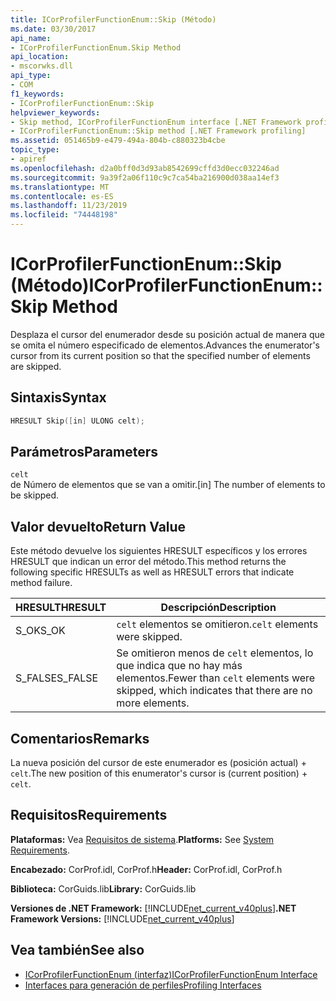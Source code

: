 ```yaml
---
title: ICorProfilerFunctionEnum::Skip (Método)
ms.date: 03/30/2017
api_name:
- ICorProfilerFunctionEnum.Skip Method
api_location:
- mscorwks.dll
api_type:
- COM
f1_keywords:
- ICorProfilerFunctionEnum::Skip
helpviewer_keywords:
- Skip method, ICorProfilerFunctionEnum interface [.NET Framework profiling]
- ICorProfilerFunctionEnum::Skip method [.NET Framework profiling]
ms.assetid: 051465b9-e479-494a-804b-c880323b4cbe
topic_type:
- apiref
ms.openlocfilehash: d2a0bff0d3d93ab8542699cffd3d0ecc032246ad
ms.sourcegitcommit: 9a39f2a06f110c9c7ca54ba216900d038aa14ef3
ms.translationtype: MT
ms.contentlocale: es-ES
ms.lasthandoff: 11/23/2019
ms.locfileid: "74448198"
---
```

# <a name="icorprofilerfunctionenumskip-method"></a><span data-ttu-id="16613-102">ICorProfilerFunctionEnum::Skip (Método)</span><span class="sxs-lookup"><span data-stu-id="16613-102">ICorProfilerFunctionEnum::Skip Method</span></span>
<span data-ttu-id="16613-103">Desplaza el cursor del enumerador desde su posición actual de manera que se omita el número especificado de elementos.</span><span class="sxs-lookup"><span data-stu-id="16613-103">Advances the enumerator's cursor from its current position so that the specified number of elements are skipped.</span></span>  
  
## <a name="syntax"></a><span data-ttu-id="16613-104">Sintaxis</span><span class="sxs-lookup"><span data-stu-id="16613-104">Syntax</span></span>  
  
```cpp  
HRESULT Skip([in] ULONG celt);  
```  
  
## <a name="parameters"></a><span data-ttu-id="16613-105">Parámetros</span><span class="sxs-lookup"><span data-stu-id="16613-105">Parameters</span></span>  
 `celt`  
 <span data-ttu-id="16613-106">de Número de elementos que se van a omitir.</span><span class="sxs-lookup"><span data-stu-id="16613-106">[in] The number of elements to be skipped.</span></span>  
  
## <a name="return-value"></a><span data-ttu-id="16613-107">Valor devuelto</span><span class="sxs-lookup"><span data-stu-id="16613-107">Return Value</span></span>  
 <span data-ttu-id="16613-108">Este método devuelve los siguientes HRESULT específicos y los errores HRESULT que indican un error del método.</span><span class="sxs-lookup"><span data-stu-id="16613-108">This method returns the following specific HRESULTs as well as HRESULT errors that indicate method failure.</span></span>  
  
|<span data-ttu-id="16613-109">HRESULT</span><span class="sxs-lookup"><span data-stu-id="16613-109">HRESULT</span></span>|<span data-ttu-id="16613-110">Descripción</span><span class="sxs-lookup"><span data-stu-id="16613-110">Description</span></span>|  
|-------------|-----------------|  
|<span data-ttu-id="16613-111">S_OK</span><span class="sxs-lookup"><span data-stu-id="16613-111">S_OK</span></span>|<span data-ttu-id="16613-112">`celt` elementos se omitieron.</span><span class="sxs-lookup"><span data-stu-id="16613-112">`celt` elements were skipped.</span></span>|  
|<span data-ttu-id="16613-113">S_FALSE</span><span class="sxs-lookup"><span data-stu-id="16613-113">S_FALSE</span></span>|<span data-ttu-id="16613-114">Se omitieron menos de `celt` elementos, lo que indica que no hay más elementos.</span><span class="sxs-lookup"><span data-stu-id="16613-114">Fewer than `celt` elements were skipped, which indicates that there are no more elements.</span></span>|  
  
## <a name="remarks"></a><span data-ttu-id="16613-115">Comentarios</span><span class="sxs-lookup"><span data-stu-id="16613-115">Remarks</span></span>  
 <span data-ttu-id="16613-116">La nueva posición del cursor de este enumerador es (posición actual) + `celt`.</span><span class="sxs-lookup"><span data-stu-id="16613-116">The new position of this enumerator's cursor is (current position) + `celt`.</span></span>  
  
## <a name="requirements"></a><span data-ttu-id="16613-117">Requisitos</span><span class="sxs-lookup"><span data-stu-id="16613-117">Requirements</span></span>  
 <span data-ttu-id="16613-118">**Plataformas:** Vea [Requisitos de sistema](../../../../docs/framework/get-started/system-requirements.md).</span><span class="sxs-lookup"><span data-stu-id="16613-118">**Platforms:** See [System Requirements](../../../../docs/framework/get-started/system-requirements.md).</span></span>  
  
 <span data-ttu-id="16613-119">**Encabezado:** CorProf.idl, CorProf.h</span><span class="sxs-lookup"><span data-stu-id="16613-119">**Header:** CorProf.idl, CorProf.h</span></span>  
  
 <span data-ttu-id="16613-120">**Biblioteca:** CorGuids.lib</span><span class="sxs-lookup"><span data-stu-id="16613-120">**Library:** CorGuids.lib</span></span>  
  
 <span data-ttu-id="16613-121">**Versiones de .NET Framework:** [!INCLUDE[net_current_v40plus](../../../../includes/net-current-v40plus-md.md)]</span><span class="sxs-lookup"><span data-stu-id="16613-121">**.NET Framework Versions:** [!INCLUDE[net_current_v40plus](../../../../includes/net-current-v40plus-md.md)]</span></span>  
  
## <a name="see-also"></a><span data-ttu-id="16613-122">Vea también</span><span class="sxs-lookup"><span data-stu-id="16613-122">See also</span></span>

- [<span data-ttu-id="16613-123">ICorProfilerFunctionEnum (interfaz)</span><span class="sxs-lookup"><span data-stu-id="16613-123">ICorProfilerFunctionEnum Interface</span></span>](../../../../docs/framework/unmanaged-api/profiling/icorprofilerfunctionenum-interface.md)
- [<span data-ttu-id="16613-124">Interfaces para generación de perfiles</span><span class="sxs-lookup"><span data-stu-id="16613-124">Profiling Interfaces</span></span>](../../../../docs/framework/unmanaged-api/profiling/profiling-interfaces.md)
